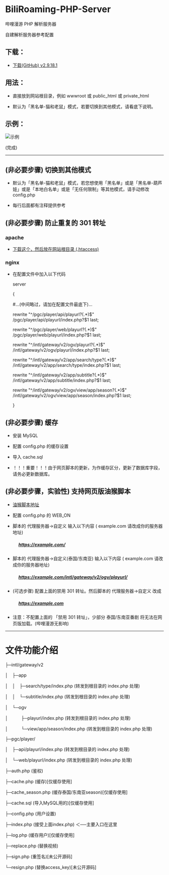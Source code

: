 # BiliRoaming-PHP-Server
哔哩漫游 PHP 解析服务器


自建解析服务器参考配置

## 下载：

* [下载(GitHub) v2.9.18.1](https://github.com/david082321/BiliRoaming-PHP-Server/raw/main/Server_v2.9.18.1.zip)


## 用法：

* 直接放到网站根目录，例如 wwwroot 或 public_html 或 private_html

* 默认为「黑名单-猫和老鼠」模式，若要切换到其他模式，请看底下说明。

## 示例：

![示例](https://i.loli.net/2021/01/10/VwJ5D1GoRBbyfmq.jpg)


(完成)

------

## (非必要步骤) 切换到其他模式

* 默认为「黑名单-猫和老鼠」模式，若您想使用「黑名单」或是「黑名单-葫芦娃」或是「本地白名单」或是「无任何限制」等其他模式，请手动修改 config.php

* 每行后面都有注释提供参考

## (非必要步骤) 防止重复的 301 转址

### apache

* [下载这个，然后放在网站根目录 (.htaccess) ](https://github.com/david082321/BiliRoaming-PHP-Server/blob/main/.htaccess)

### nginx

* 在配置文件中加入以下代码

    server

    {

    #...(中间略过，请加在配置文件最底下)...

    rewrite "^/pgc/player/api/playurl?(.*)$" /pgc/player/api/playurl/index.php?$1 last;

    rewrite "^/pgc/player/web/playurl?(.*)$" /pgc/player/web/playurl/index.php?$1 last;

    rewrite "^/intl/gateway/v2/ogv/playurl?(.*)$" /intl/gateway/v2/ogv/playurl/index.php?$1 last;

    rewrite "^/intl/gateway/v2/app/search/type?(.*)$" /intl/gateway/v2/app/search/type/index.php?$1 last;

    rewrite "^/intl/gateway/v2/app/subtitle?(.*)$" /intl/gateway/v2/app/subtitle/index.php?$1 last;

    rewrite "^/intl/gateway/v2/ogv/view/app/season?(.*)$" /intl/gateway/v2/ogv/view/app/season/index.php?$1 last;

    }

## (非必要步骤) 缓存

* 安装 MySQL

* 配置 config.php 的缓存设置

* 导入 cache.sql

* ！！！重要！！！由于网页脚本的更新，为作缓存区分，更新了数据库字段，请务必更新数据库。

## (非必要步骤，实验性) 支持网页版油猴脚本

* [油猴脚本地址](https://github.com/ipcjs/bilibili-helper/blob/user.js/packages/unblock-area-limit/README.md)

* 配置 config.php 的 WEB_ON

* 脚本的 代理服务器->自定义 输入以下内容 ( example.com 请改成你的服务器地址)

##### 　　　https://example.com/

* 脚本的 代理服务器->自定义(泰国/东南亚) 输入以下内容 ( example.com 请改成你的服务器地址)

##### 　　　https://example.com/intl/gateway/v2/ogv/playurl/

* (可选步骤) 配置上面的禁用 301 转址。然后脚本的 代理服务器->自定义 改成

##### 　　　https://example.com

* 注意：不配置上面的 「禁用 301 转址」，少部分 泰国/东南亚番剧 将无法在网页版加载。(哔哩漫游无影响)

--------

# 文件功能介绍

├─intl/gateway/v2

│　├─app

│　│　├─search/type/index.php (转发到根目录的 index.php 处理)

│　│　└─subtitle/index.php (转发到根目录的 index.php 处理)

│　└─ogv

│　　　├─playurl/index.php (转发到根目录的 index.php 处理)

│　　　└─view/app/season/index.php (转发到根目录的 index.php 处理)

├─pgc/player/

│　├─api/playurl/index.php (转发到根目录的 index.php 处理)

│　└─web/playurl/index.php (转发到根目录的 index.php 处理)

├─auth.php (鉴权)

├─cache.php (缓存)[仅缓存使用]

├─cache_season.php (缓存泰国/东南亚season)[仅缓存使用]

├─cache.sql (导入MySQL用的)[仅缓存使用]

├─config.php (用户设置)

├─index.php (接受上面index.php) ＜──主要入口在这里

├─log.php (缓存用户)[仅缓存使用]

├─replace.php (替换视频)

├─sign.php (重签名)[未公开源码]

└─resign.php (替换access_key)[未公开源码]
